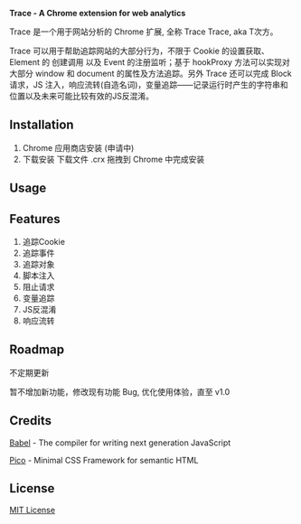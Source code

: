 **Trace - A Chrome extension for web analytics**

Trace 是一个用于网站分析的 Chrome 扩展, 全称 Trace Trace, aka T次方。

Trace 可以用于帮助追踪网站的大部分行为，不限于 Cookie 的设置获取、Element 的 创建调用 以及 Event 的注册监听；基于 hookProxy 方法可以实现对大部分 window 和 document 的属性及方法追踪。另外 Trace 还可以完成 Block 请求，JS 注入，响应流转(自造名词)，变量追踪——记录运行时产生的字符串和位置以及未来可能比较有效的JS反混淆。

## Installation

1. Chrome 应用商店安装 (申请中)
2. 下载安装
    下载文件 .crx 拖拽到 Chrome 中完成安装

## Usage


## Features

1. 追踪Cookie
2. 追踪事件
3. 追踪对象
4. 脚本注入
5. 阻止请求
6. 变量追踪
7. JS反混淆
8. 响应流转

## Roadmap

不定期更新

暂不增加新功能，修改现有功能 Bug, 优化使用体验，直至 v1.0

## Credits

[Babel](https://github.com/babel/babel) - The compiler for writing next generation JavaScript

[Pico](https://github.com/picocss/pico) - Minimal CSS Framework for semantic HTML

## License

[MIT License](https://github.com/L018/Trace/blob/main/LICENSE)